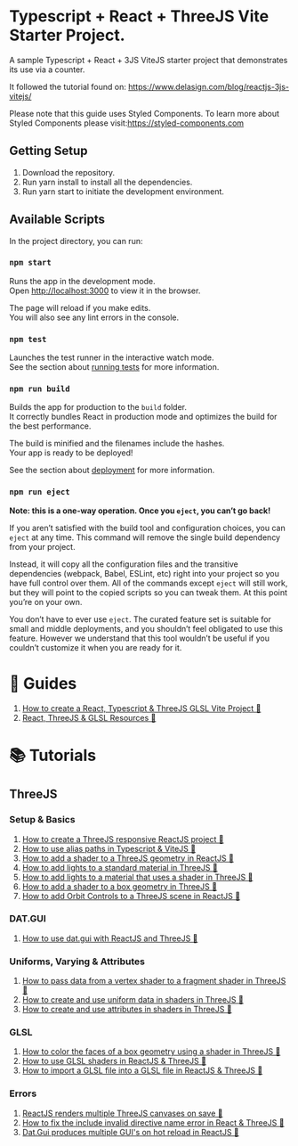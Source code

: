 # Typescript + React + ThreeJS Vite Starter Project.

A sample Typescript + React + 3JS ViteJS starter project that demonstrates its use via a counter.

It followed the tutorial found on: https://www.delasign.com/blog/reactjs-3js-vitejs/

Please note that this guide uses Styled Components. To learn more about Styled Components please visit:https://styled-components.com

## Getting Setup

1. Download the repository.
2. Run yarn install to install all the dependencies.
3. Run yarn start to initiate the development environment.

## Available Scripts

In the project directory, you can run:

### `npm start`

Runs the app in the development mode.\
Open [http://localhost:3000](http://localhost:3000) to view it in the browser.

The page will reload if you make edits.\
You will also see any lint errors in the console.

### `npm test`

Launches the test runner in the interactive watch mode.\
See the section about [running tests](https://facebook.github.io/create-react-app/docs/running-tests) for more information.

### `npm run build`

Builds the app for production to the `build` folder.\
It correctly bundles React in production mode and optimizes the build for the best performance.

The build is minified and the filenames include the hashes.\
Your app is ready to be deployed!

See the section about [deployment](https://facebook.github.io/create-react-app/docs/deployment) for more information.

### `npm run eject`

**Note: this is a one-way operation. Once you `eject`, you can’t go back!**

If you aren’t satisfied with the build tool and configuration choices, you can `eject` at any time. This command will remove the single build dependency from your project.

Instead, it will copy all the configuration files and the transitive dependencies (webpack, Babel, ESLint, etc) right into your project so you have full control over them. All of the commands except `eject` will still work, but they will point to the copied scripts so you can tweak them. At this point you’re on your own.

You don’t have to ever use `eject`. The curated feature set is suitable for small and middle deployments, and you shouldn’t feel obligated to use this feature. However we understand that this tool wouldn’t be useful if you couldn’t customize it when you are ready for it.

# 📰 Guides

1. <a href="https://www.delasign.com/blog/reactjs-3js-vitejs/utm=vitejs-threejs-reactjs-starter-project">How to create a React, Typescript & ThreeJS GLSL Vite Project 🔗</a>
2. <a href="https://delasign.com/blog/react-threejs-glsl-resources/utm=vitejs-threejs-reactjs-starter-project">React, ThreeJS & GLSL Resources 🔗</a>

# 📚 Tutorials

## ThreeJS

### Setup & Basics

1. <a href="https://delasign.com/blog/reactjs-3js-starter-project/?utm=vitejs-threejs-reactjs-starter-project">How to create a ThreeJS responsive ReactJS project 🔗</a>
2. <a href="https://delasign.com/blog/react-vitejs-typescript-path-alias/?utm=vitejs-threejs-reactjs-starter-project">How to use alias paths in Typescript & ViteJS 🔗</a>
3. <a href="https://delasign.com/blog/reactjs-3js-setup-shader/?utm=vitejs-threejs-reactjs-starter-project">How to add a shader to a ThreeJS geometry in ReactJS 🔗</a>
4. <a href="https://delasign.com/blog/reactjs-3js-lights-standard-material/?utm=vitejs-threejs-reactjs-starter-project">How to add lights to a standard material in ThreeJS 🔗</a>
5. <a href="https://delasign.com/blog/reactjs-3js-lights-shader-material/?utm=vitejs-threejs-reactjs-starter-project">How to add lights to a material that uses a shader in ThreeJS 🔗</a>
6. <a href="https://delasign.com/blog/reactjs-3js-cube-shader-material/?utm=vitejs-threejs-reactjs-starter-project">How to add a shader to a box geometry in ThreeJS 🔗</a>
7. <a href="https://delasign.com/blog/reactjs-3js-orbital-controls/?utm=vitejs-threejs-reactjs-starter-project">How to add Orbit Controls to a ThreeJS scene in ReactJS 🔗</a>

### DAT.GUI
1. <a href="https://delasign.com/blog/react-3js-gui/?utm=vitejs-threejs-reactjs-starter-project">How to use dat.gui with ReactJS and ThreeJS 🔗</a>

### Uniforms, Varying & Attributes
1. <a href="https://delasign.com/blog/reactjs-3js-data-vertex-to-fragment/?utm=vitejs-threejs-reactjs-starter-project">How to pass data from a vertex shader to a fragment shader in ThreeJS 🔗</a>
2. <a href="https://delasign.com/blog/reactjs-3js-data-to-vertex-and-fragment/?utm=vitejs-threejs-reactjs-starter-project">How to create and use uniform data in shaders in ThreeJS 🔗</a>
3. <a href="https://delasign.com/blog/reactjs-3js-attributes/?utm=vitejs-threejs-reactjs-starter-project">How to create and use attributes in shaders in ThreeJS 🔗</a>

### GLSL
1. <a href="https://delasign.com/blog/reactjs-3js-box-geometry-colored-faces-shader/?utm=vitejs-threejs-reactjs-starter-project">How to color the faces of a box geometry using a shader in ThreeJS 🔗</a>
2. <a href="https://delasign.com/blog/react-3js-glsl-shader/?utm=vitejs-threejs-reactjs-starter-project">How to use GLSL shaders in ReactJS & ThreeJS 🔗</a>
3. <a href="https://delasign.com/blog/react-3js-glsl-include/?utm=vitejs-threejs-reactjs-starter-project">How to import a GLSL file into a GLSL file in ReactJS & ThreeJS 🔗</a>


### Errors

1. <a href="https://delasign.com/blog/reactjs-renders-multiple-threejs-canvases-on-save-error/?utm=vitejs-threejs-reactjs-starter-project">ReactJS renders multiple ThreeJS canvases on save 🔗</a>
2. <a href="https://delasign.com/blog/react-3js-glsl-invalid-directive-name-error/?utm=vitejs-threejs-reactjs-starter-project">How to fix the include invalid directive name error in React & ThreeJS 🔗</a>
3. <a href="https://delasign.com/blog/reactjs-3js-gui-multiple-guis-error/?utm=vitejs-threejs-reactjs-starter-project">Dat.Gui produces multiple GUI's on hot reload in ReactJS	 🔗</a>